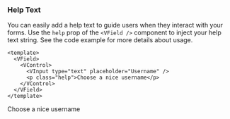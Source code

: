 ### Help Text

You can easily add a help text to guide users when they
interact with your forms. Use the `help` prop of the `<VField />`
component to inject your help text string. See the code example
for more details about usage.

<!--code-->

```vue
<template>
  <VField>
    <VControl>
      <VInput type="text" placeholder="Username" />
      <p class="help">Choose a nice username</p>
    </VControl>
  </VField>
</template>
```

<!--/code-->

<!--example-->

<VField>
  <VControl>
    <VInput
      type="text"
      placeholder="Username"
    />
    <p class="help">Choose a nice username</p>
  </VControl>
</VField>

<!--/example-->
